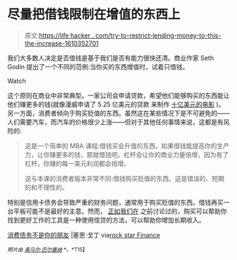 # 尽量把借钱限制在增值的东西上

> 原文:[https://life hacker . com/try-to-restrict-lending-money-to-this-the-increase-1610352701](https://lifehacker.com/try-to-restrict-borrowing-money-to-things-that-increase-1610352701)

我们大多数人决定是否借钱是基于我们是否有能力很快还清。商业作家 Seth Godin 提出了一个不同的范例:当你买的东西增值时，试着只借钱。

Watch

这个原则在商业中非常典型。一家公司会申请贷款，希望他们能够购买的东西能让他们赚更多的钱(就像漫威申请了 5.25 亿美元的贷款 来制作 [十亿美元的电影](http://boxofficemojo.com/movies/?id=avengers11.htm) )。另一方面，消费者倾向于购买贬值的东西。虽然这在某些情况下是不可避免的——人们需要汽车，而汽车的价格很少上涨——但对于其他任何事情来说，这都是有风险的:

> 这是一个简单的 MBA 课程:借钱买会升值的东西。如果借钱能提高你的生产力，让你赚更多的钱，那就借钱吧。杠杆会让你的商业力量倍增，因为有了杠杆，你赚的每一美元利润都会倍增。
> 
> 这与本课的消费者版本非常不同:借钱购买贬值的东西。这是错误的、短期的和不理性的。

特别是信用卡债务会导致严重的财务问题，通常用于购买贬值的东西。借钱再买一台平板可能不是最好的主意。然而， [正如我们在](https://lifehacker.com/the-financial-advice-im-glad-i-ignored-when-i-was-brok-1492198947) 之前讨论过的，购买可以帮助你找到更好工作的工具是一种使用信贷的方法，可以帮助你增加长期收入。

[消费债务不是你的朋友](http://sethgodin.typepad.com/seths_blog/2010/05/consumer-debt-is-not-your-friend.html) |塞思·戈丁 via[rock star Finance](http://rockstarfinance.com/borrow-money-for-things-that-go-up-in-value/)

<small>*照片由*</small> [<small>*奥马尔·巴尔塞纳*</small>](http://www.flickr.com/photos/omaromar/53213877) <small>*。*T15】</small>